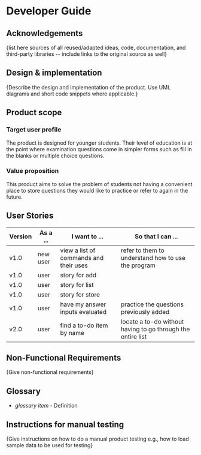 # Developer Guide

## Acknowledgements

{list here sources of all reused/adapted ideas, code, documentation, and third-party libraries -- include links to the original source as well}

## Design & implementation

{Describe the design and implementation of the product. Use UML diagrams and short code snippets where applicable.}


## Product scope
### Target user profile

The product is designed for younger students. 
Their level of education is at the point where examination questions come in simpler forms such as fill in the blanks or multiple choice questions.

### Value proposition

This product aims to solve the problem of students not having a convenient place to store questions they would like to practice or refer to again in the future.

## User Stories

|Version| As a ... | I want to ...                          | So that I can ...                                           |
|--------|----------|----------------------------------------|-------------------------------------------------------------|
|v1.0|new user| view a list of commands and their uses | refer to them to understand how to use the program          |
|v1.0|user| <todo> story for add                   |                                                             |
|v1.0|user| <todo> story for list                  |                                                             |
|v1.0|user| <todo> story for store                  |                                                             |
|v1.0|user| have my answer inputs evaluated        | practice the questions previously added                     |
|v2.0|user| find a to-do item by name              | locate a to-do without having to go through the entire list |

## Non-Functional Requirements

{Give non-functional requirements}

## Glossary

* *glossary item* - Definition

## Instructions for manual testing

{Give instructions on how to do a manual product testing e.g., how to load sample data to be used for testing}
